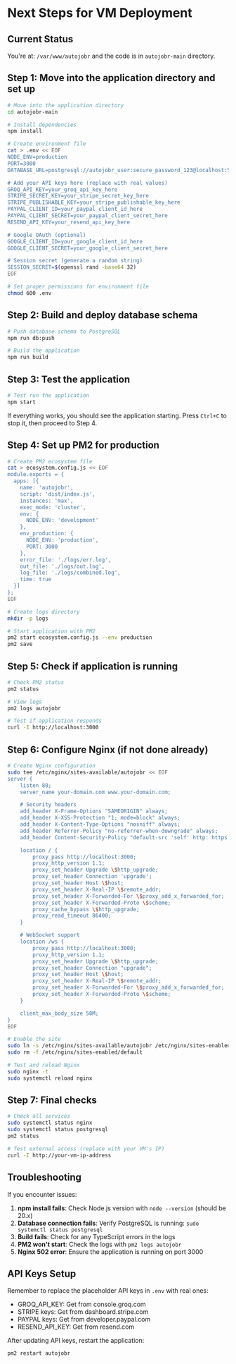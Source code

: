 # Next Steps for VM Deployment

## Current Status
You're at: `/var/www/autojobr` and the code is in `autojobr-main` directory.

## Step 1: Move into the application directory and set up
```bash
# Move into the application directory
cd autojobr-main

# Install dependencies
npm install

# Create environment file
cat > .env << EOF
NODE_ENV=production
PORT=3000
DATABASE_URL=postgresql://autojobr_user:secure_password_123@localhost:5432/autojobr

# Add your API keys here (replace with real values)
GROQ_API_KEY=your_groq_api_key_here
STRIPE_SECRET_KEY=your_stripe_secret_key_here
STRIPE_PUBLISHABLE_KEY=your_stripe_publishable_key_here
PAYPAL_CLIENT_ID=your_paypal_client_id_here
PAYPAL_CLIENT_SECRET=your_paypal_client_secret_here
RESEND_API_KEY=your_resend_api_key_here

# Google OAuth (optional)
GOOGLE_CLIENT_ID=your_google_client_id_here
GOOGLE_CLIENT_SECRET=your_google_client_secret_here

# Session secret (generate a random string)
SESSION_SECRET=$(openssl rand -base64 32)
EOF

# Set proper permissions for environment file
chmod 600 .env
```

## Step 2: Build and deploy database schema
```bash
# Push database schema to PostgreSQL
npm run db:push

# Build the application
npm run build
```

## Step 3: Test the application
```bash
# Test run the application
npm start
```

If everything works, you should see the application starting. Press `Ctrl+C` to stop it, then proceed to Step 4.

## Step 4: Set up PM2 for production
```bash
# Create PM2 ecosystem file
cat > ecosystem.config.js << EOF
module.exports = {
  apps: [{
    name: 'autojobr',
    script: 'dist/index.js',
    instances: 'max',
    exec_mode: 'cluster',
    env: {
      NODE_ENV: 'development'
    },
    env_production: {
      NODE_ENV: 'production',
      PORT: 3000
    },
    error_file: './logs/err.log',
    out_file: './logs/out.log',
    log_file: './logs/combined.log',
    time: true
  }]
};
EOF

# Create logs directory
mkdir -p logs

# Start application with PM2
pm2 start ecosystem.config.js --env production
pm2 save
```

## Step 5: Check if application is running
```bash
# Check PM2 status
pm2 status

# View logs
pm2 logs autojobr

# Test if application responds
curl -I http://localhost:3000
```

## Step 6: Configure Nginx (if not done already)
```bash
# Create Nginx configuration
sudo tee /etc/nginx/sites-available/autojobr << EOF
server {
    listen 80;
    server_name your-domain.com www.your-domain.com;

    # Security headers
    add_header X-Frame-Options "SAMEORIGIN" always;
    add_header X-XSS-Protection "1; mode=block" always;
    add_header X-Content-Type-Options "nosniff" always;
    add_header Referrer-Policy "no-referrer-when-downgrade" always;
    add_header Content-Security-Policy "default-src 'self' http: https: data: blob: 'unsafe-inline'" always;

    location / {
        proxy_pass http://localhost:3000;
        proxy_http_version 1.1;
        proxy_set_header Upgrade \$http_upgrade;
        proxy_set_header Connection 'upgrade';
        proxy_set_header Host \$host;
        proxy_set_header X-Real-IP \$remote_addr;
        proxy_set_header X-Forwarded-For \$proxy_add_x_forwarded_for;
        proxy_set_header X-Forwarded-Proto \$scheme;
        proxy_cache_bypass \$http_upgrade;
        proxy_read_timeout 86400;
    }

    # WebSocket support
    location /ws {
        proxy_pass http://localhost:3000;
        proxy_http_version 1.1;
        proxy_set_header Upgrade \$http_upgrade;
        proxy_set_header Connection "upgrade";
        proxy_set_header Host \$host;
        proxy_set_header X-Real-IP \$remote_addr;
        proxy_set_header X-Forwarded-For \$proxy_add_x_forwarded_for;
        proxy_set_header X-Forwarded-Proto \$scheme;
    }

    client_max_body_size 50M;
}
EOF

# Enable the site
sudo ln -s /etc/nginx/sites-available/autojobr /etc/nginx/sites-enabled/
sudo rm -f /etc/nginx/sites-enabled/default

# Test and reload Nginx
sudo nginx -t
sudo systemctl reload nginx
```

## Step 7: Final checks
```bash
# Check all services
sudo systemctl status nginx
sudo systemctl status postgresql
pm2 status

# Test external access (replace with your VM's IP)
curl -I http://your-vm-ip-address
```

## Troubleshooting

If you encounter issues:

1. **npm install fails**: Check Node.js version with `node --version` (should be 20.x)
2. **Database connection fails**: Verify PostgreSQL is running: `sudo systemctl status postgresql`
3. **Build fails**: Check for any TypeScript errors in the logs
4. **PM2 won't start**: Check the logs with `pm2 logs autojobr`
5. **Nginx 502 error**: Ensure the application is running on port 3000

## API Keys Setup

Remember to replace the placeholder API keys in `.env` with real ones:
- GROQ_API_KEY: Get from console.groq.com
- STRIPE keys: Get from dashboard.stripe.com  
- PAYPAL keys: Get from developer.paypal.com
- RESEND_API_KEY: Get from resend.com

After updating API keys, restart the application:
```bash
pm2 restart autojobr
```
